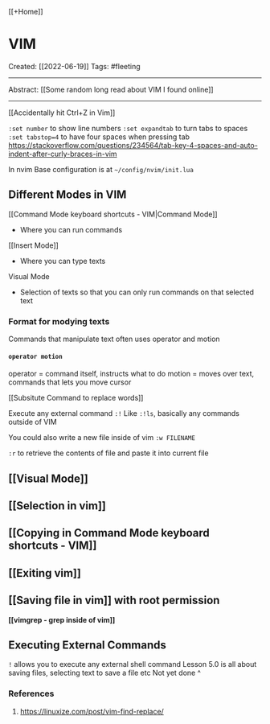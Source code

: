 [[+Home]]

# VIM
Created:  [[2022-06-19]]
Tags: #fleeting 

---
Abstract:
[[Some random long read about VIM I found online]]

---
[[Accidentally hit Ctrl+Z in Vim]]


`:set number` to show line numbers
`:set expandtab` to turn tabs to spaces
`:set tabstop=4` to have four spaces when pressing tab
https://stackoverflow.com/questions/234564/tab-key-4-spaces-and-auto-indent-after-curly-braces-in-vim

In nvim
Base configuration is at `~/config/nvim/init.lua`


## Different Modes in VIM

[[Command Mode keyboard shortcuts - VIM|Command Mode]]
- Where you can run commands

[[Insert Mode]]
- Where you can type texts

Visual Mode
- Selection of texts so that you can only run commands on that selected text



### Format for modying texts
Commands that manipulate text often uses operator and motion
#### `operator motion`
operator = command itself, instructs what to do
motion = moves over text, commands that lets you move cursor





[[Subsitute Command to replace words]]

Execute any external command
`:!` 
Like `:!ls`, basically any commands outside of VIM 


You could also write a new file inside of vim
`:w FILENAME`


`:r` to retrieve the contents of file and paste it into current file


## [[Visual Mode]]


## [[Selection in vim]]


## [[Copying in Command Mode keyboard shortcuts - VIM]]


## [[Exiting vim]]


## [[Saving file in vim]] with root permission



**[[vimgrep - grep inside of vim]]**


## Executing External Commands
`!` allows you to execute any external shell command
Lesson 5.0 is all about saving files, selecting text to save a file etc
Not yet done ^





### References
1. https://linuxize.com/post/vim-find-replace/